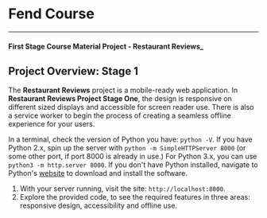 # Fend Course
---
#### First Stage Course Material Project - Restaurant Reviews_

## Project Overview: Stage 1

The **Restaurant Reviews** project is a mobile-ready web application. In **Restaurant Reviews Project Stage One**, the design is responsive on different sized displays and accessible for screen reader use. There is also a service worker to begin the process of creating a seamless offline experience for your users.

In a terminal, check the version of Python you have: `python -V`. If you have Python 2.x, spin up the server with `python -m SimpleHTTPServer 8000` (or some other port, if port 8000 is already in use.) For Python 3.x, you can use `python3 -m http.server 8000`. If you don't have Python installed, navigate to Python's [website](https://www.python.org/) to download and install the software.

1. With your server running, visit the site: `http://localhost:8000`.
2. Explore the provided code, to see the required features in three areas: responsive design, accessibility and offline use.

